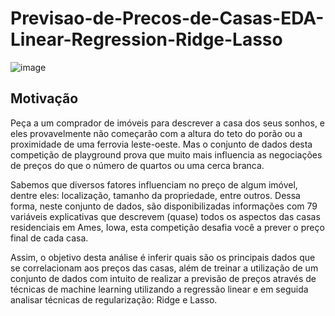 # Previsao-de-Precos-de-Casas-EDA-Linear-Regression-Ridge-Lasso

![image](https://user-images.githubusercontent.com/69591172/187579991-d920b0d1-7e7f-43c4-b0c5-b32c15575620.png)


## Motivação

Peça a um comprador de imóveis para descrever a casa dos seus sonhos, e eles provavelmente não começarão com a altura do teto do porão ou a proximidade de uma ferrovia leste-oeste. Mas o conjunto de dados desta competição de playground prova que muito mais influencia as negociações de preços do que o número de quartos ou uma cerca branca.

Sabemos que diversos fatores influenciam no preço de algum imóvel, dentre eles: localização, tamanho da propriedade, entre outros. Dessa forma, neste conjunto de dados, são disponibilizadas informações com 79 variáveis explicativas que descrevem (quase) todos os aspectos das casas residenciais em Ames, Iowa, esta competição desafia você a prever o preço final de cada casa.

Assim, o objetivo desta análise é inferir quais são os principais dados que se correlacionam aos preços das casas, além de treinar a utilização de um conjunto de dados com intuito de realizar a previsão de preços através de técnicas de machine learning utilizando a regressão linear e em seguida analisar técnicas de regularização: Ridge e Lasso.

